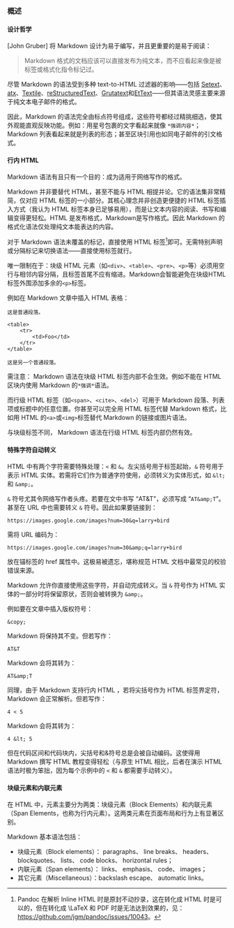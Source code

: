 ### 概述

#### 设计哲学

[John Gruber] 将 Markdown 设计为易于编写，并且更重要的是易于阅读：

> Markdown 格式的文档应该可以直接发布为纯文本，而不应看起来像是被标签或格式化指令标记过。

尽管 Markdown 的语法受到多种 text-to-HTML 过滤器的影响——包括 [Setext][1]、[atx][2]、[Textile][3]、[reStructuredText][4]、[Grutatext][5]和[EtText][6]——但其语法灵感主要来源于纯文本电子邮件的格式。

[1]: https://docutils.sourceforge.net/mirror/setext.html
[2]: https://www.aaronsw.com/2002/atx/
[3]: https://web.archive.org/web/20021226035527/http://textism.com/tools/textile/
[4]: https://docutils.sourceforge.net/rst.html
[5]: https://www.triptico.com/software/grutatxt.html
[6]: https://ettext.taint.org/doc/

因此，Markdown 的语法完全由标点符号组成，这些符号都经过精挑细选，使其外观能直观反映功能。例如：用星号包裹的文字看起来就像 `*强调内容*`；Markdown 列表看起来就是列表的形态；甚至区块引用也如同电子邮件的引文格式。

#### 行内 HTML

Markdown 语法有且只有一个目的：成为适用于网络写作的格式。

Markdown 并非要替代 HTML，甚至不能与 HTML 相提并论。它的语法集非常精简，仅对应 HTML 标签的一小部分。其核心理念并非创造更便捷的 HTML 标签插入方式（我认为 HTML 标签本身已足够易用），而是让文本内容的阅读、书写和编辑变得更轻松。HTML 是发布格式，Markdown是写作格式。因此 Markdown 的格式化语法仅处理纯文本能表达的内容。

对于 Markdown 语法未覆盖的标记，直接使用 HTML 标签[^pandoc-inlinehtml]即可。无需特别声明或分隔标记来切换语法——直接使用标签就行。

唯一限制在于：块级 HTML 元素（如`<div>`、`<table>`、`<pre>`、`<p>`等）必须用空行与相邻内容分隔，且标签首尾不应有缩进。Markdown会智能避免在块级HTML标签外围添加多余的`<p>`标签。

例如在 Markdown 文章中插入 HTML 表格：

    这是普通段落。

    <table>
        <tr>
            <td>Foo</td>
        </tr>
    </table>

    这是另一个普通段落。

需注意： Markdown 语法在块级 HTML 标签内部不会生效。例如不能在 HTML 区块内使用 Markdown 的`*强调*`语法。

而行级 HTML 标签（如`<span>`、`<cite>`、`<del>`）可用于 Markdown 段落、列表项或标题中的任意位置。你甚至可以完全用 HTML 标签代替 Markdown 格式，比如用 HTML 的`<a>`或`<img>`标签替代 Markdown 的链接或图片语法。

与块级标签不同， Markdown 语法在行级 HTML 标签内部仍然有效。

[^pandoc-inlinehtml]: Pandoc 在解析 Inline HTML 时是原封不动抄录，这在转化成 HTML 时是可以的，但在转化成 \LaTeX 和 PDF 时是无法达到效果的，见：<https://github.com/jgm/pandoc/issues/10043>。

<!-- 如下面的表格在转化成 PDF 时是无效的
<table>
    <tr>
        <td>Foo</td>
        <td>Bar</td>
    </tr>
    <tr>
        <td>Foo</td>
        <td>Bar</td>
    </tr>
</table>
-->

#### 特殊字符自动转义

HTML 中有两个字符需要特殊处理：`<` 和 `&`。左尖括号用于标签起始，`&` 符号用于表示 HTML 实体。若需将它们作为普通字符使用，必须转义为实体形式，如 `&lt;` 和 `&amp;`。

`&` 符号尤其令网络写作者头疼。若要在文中书写 “AT&T”，必须写成 “`AT&amp;T`”。甚至在 URL 中也需要转义 `&` 符号。因此如果要链接到：

    https://images.google.com/images?num=30&q=larry+bird

需将 URL 编码为：

    https://images.google.com/images?num=30&amp;q=larry+bird

放在锚标签的 href 属性中。这极易被遗忘，堪称规范 HTML 文档中最常见的校验错误来源。

Markdown 允许你直接使用这些字符，并自动完成转义。当 `&` 符号作为 HTML 实体的一部分时将保留原状，否则会被转换为 `&amp;`。

例如要在文章中插入版权符号：

    &copy;

Markdown 将保持其不变。但若写作：

    AT&T

Markdown 会将其转为：

    AT&amp;T

同理，由于 Markdown 支持行内 HTML ，若将尖括号作为 HTML 标签界定符， Markdown 会正常解析。但若写作：

    4 < 5

Markdown 会将其转为：

    4 &lt; 5

但在代码区间和代码块内，尖括号和&符号总是会被自动编码。这使得用 Markdown 撰写 HTML 教程变得轻松（与原生 HTML 相比，后者在演示 HTML 语法时极为笨拙，因为每个示例中的 `<` 和 `&` 都需要手动转义）。

#### 块级元素和内联元素

在 HTML 中，元素主要分为两类：块级元素（Block Elements）和内联元素（Span Elements，也称为行内元素）。这两类元素在页面布局和行为上有显著区别。

Markdown 基本语法包括：

- 块级元素（Block elements）： paragraphs、 line breaks、 headers、 blockquotes、 lists、 code blocks、 horizontal rules；
- 内联元素（Span elements）： links、 emphasis、 code、 images；
- 其它元素（Miscellaneous）：backslash escape、 automatic links。


